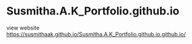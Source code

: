 # Susmitha.A.K_Portfolio.github.io
view website https://susmithaak.github.io/Susmitha.A.K_Portfolio.github.io.github.io/
